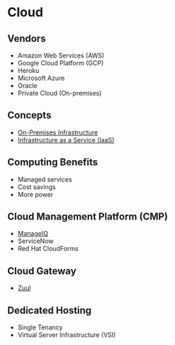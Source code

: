 # Cloud

<!--
https://www.linkedin.com/learning/paths/understanding-cloud-fundamentals
https://www.linkedin.com/learning/paths/build-your-knowledge-of-cloud-administration
https://www.linkedin.com/learning/paths/become-a-cloud-developer
-->

## Vendors

- Amazon Web Services (AWS)
- Google Cloud Platform (GCP)
- Heroku
- Microsoft Azure
- Oracle
- Private Cloud (On-premises)

## Concepts

- [On-Premises Infrastructure](/on-prem.md)
- [Infrastructure as a Service (IaaS)](/iaas.md)

## Computing Benefits

- Managed services
- Cost savings
- More power

## Cloud Management Platform (CMP)

- [ManageIQ](/manageiq.md)
- ServiceNow
- Red Hat CloudForms

## Cloud Gateway

- [Zuul](https://github.com/Netflix/zuul)

## Dedicated Hosting

- Single Tenancy
- Virtual Server Infrastructure (VSI)
